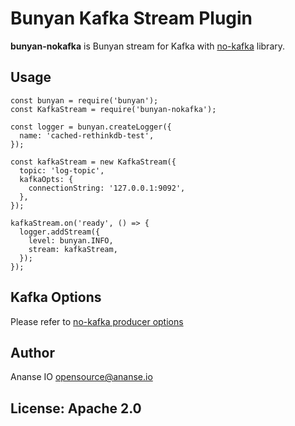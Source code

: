 # Bunyan Kafka Stream Plugin
**bunyan-nokafka** is Bunyan stream for Kafka with [no-kafka](https://www.npmjs.com/package/no-kafka) library.

## Usage
```
const bunyan = require('bunyan');
const KafkaStream = require('bunyan-nokafka');

const logger = bunyan.createLogger({
  name: 'cached-rethinkdb-test',
});

const kafkaStream = new KafkaStream({
  topic: 'log-topic',
  kafkaOpts: {
    connectionString: '127.0.0.1:9092',
  },
});

kafkaStream.on('ready', () => {
  logger.addStream({
    level: bunyan.INFO,
    stream: kafkaStream,
  });
});
```

## Kafka Options
Please refer to [no-kafka producer options](https://www.npmjs.com/package/no-kafka#producer-options)

## Author
Ananse IO <opensource@ananse.io>

## License: Apache 2.0